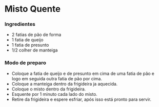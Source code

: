 # Misto Quente
### Ingredientes
 - 2 fatias de pão de forma
 - 1 fatia de queijo
 - 1 fatia de presunto
 - 1/2 colher de manteiga

### Modo de preparo
 - Coloque a fatia de queijo e de presunto em cima de uma fatia de pão e logo em seguida outra fatia de pão por cima.
 - Coloque a manteiga dentro da frigideira ja aquecida.
 - Coloque o misto dentro da frigideira.
 - Esquente por 1 minuto cada lado do misto.
 - Retire da frigideira e espere esfriar, após isso está pronto para servir.